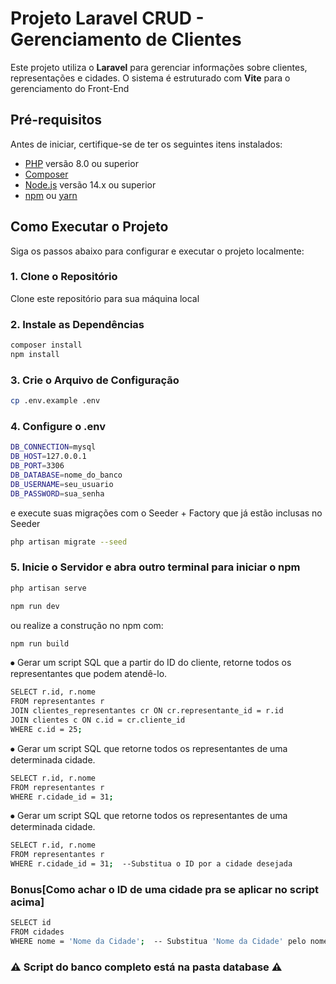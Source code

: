 # Projeto Laravel CRUD - Gerenciamento de Clientes

Este projeto utiliza o **Laravel** para gerenciar informações sobre clientes, representações e cidades. O sistema é estruturado com **Vite** para o gerenciamento do Front-End

## Pré-requisitos

Antes de iniciar, certifique-se de ter os seguintes itens instalados:

- [PHP](https://www.php.net/) versão 8.0 ou superior
- [Composer](https://getcomposer.org/)
- [Node.js](https://nodejs.org/) versão 14.x ou superior
- [npm](https://www.npmjs.com/) ou [yarn](https://yarnpkg.com/)

## Como Executar o Projeto

Siga os passos abaixo para configurar e executar o projeto localmente:

### 1. Clone o Repositório

Clone este repositório para sua máquina local

### 2. Instale as Dependências
```bash
composer install
npm install
```

### 3. Crie o Arquivo de Configuração
```bash
cp .env.example .env
```

### 4. Configure o .env 
```bash
DB_CONNECTION=mysql
DB_HOST=127.0.0.1
DB_PORT=3306
DB_DATABASE=nome_do_banco
DB_USERNAME=seu_usuario
DB_PASSWORD=sua_senha

```

e execute suas migrações com o Seeder + Factory que já estão inclusas no Seeder
```bash
php artisan migrate --seed
```


### 5. Inicie o Servidor e abra outro terminal para iniciar o npm
```bash
php artisan serve
```

```bash
npm run dev
```
ou realize a construção no npm com:

```bash
npm run build
```

⦁ Gerar um script SQL que a partir do ID do cliente, retorne todos os representantes que podem atendê-lo.
```bash
SELECT r.id, r.nome
FROM representantes r
JOIN clientes_representantes cr ON cr.representante_id = r.id
JOIN clientes c ON c.id = cr.cliente_id
WHERE c.id = 25;  
```


⦁ Gerar um script SQL que retorne todos os representantes de uma determinada cidade.
```bash
SELECT r.id, r.nome
FROM representantes r
WHERE r.cidade_id = 31;  
```

⦁ Gerar um script SQL que retorne todos os representantes de uma determinada cidade.

```bash
SELECT r.id, r.nome
FROM representantes r
WHERE r.cidade_id = 31;  --Substitua o ID por a cidade desejada 
```

### Bonus[Como achar o ID de uma cidade pra se aplicar no script acima]
```bash
SELECT id
FROM cidades
WHERE nome = 'Nome da Cidade';  -- Substitua 'Nome da Cidade' pelo nome da cidade que você deseja buscar
```
### ⚠️ Script do banco completo está na pasta database ⚠️


